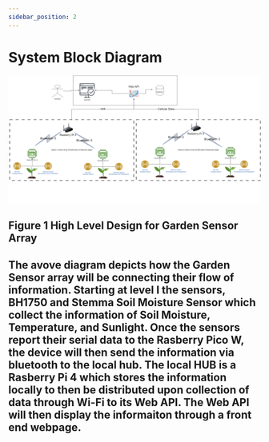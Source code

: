 ```yaml
---
sidebar_position: 2
---
```


# System Block Diagram

![system_block_diagram](/img/Garden_Sesnor_Array_Sys_Diagram.png)

## Figure 1 High Level Design for Garden Sensor Array

## The avove diagram depicts how the Garden Sensor array will be connecting their flow of information. Starting at level I the sensors, BH1750 and Stemma Soil Moisture Sensor which collect the information of Soil Moisture, Temperature, and Sunlight. Once the sensors report their serial data to the Rasberry Pico W, the device will then send the information via bluetooth to the local hub. The local HUB is a Rasberry Pi 4 which stores the information locally to then be distributed upon collection of data through Wi-Fi to its Web API. The Web API will then display the informaiton through a front end webpage. 
